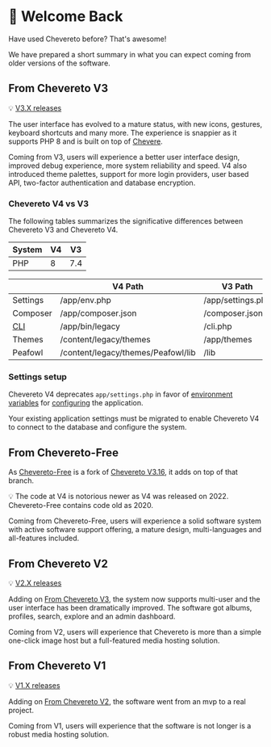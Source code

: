 # 🤗 Welcome Back

Have used Chevereto before? That's awesome!

We have prepared a short summary in what you can expect coming from older versions of the software.

## From Chevereto V3

💡 [V3.X releases](https://releases.chevereto.com/3.X/)

The user interface has evolved to a mature status, with new icons, gestures, keyboard shortcuts and many more. The experience is snappier as it supports PHP 8 and is built on top of [Chevere](https://chevere.org/).

Coming from V3, users will experience a better user interface design, improved debug experience, more system reliability and speed. V4 also introduced theme palettes, support for more login providers, user based API, two-factor authentication and database encryption.

### Chevereto V4 vs V3

The following tables summarizes the significative differences between Chevereto V3 and Chevereto V4.

| System | V4  | V3  |
| ------ | --- | --- |
| PHP    | 8   | 7.4 |

|                                           | V4 Path                            | V3 Path           |
| ----------------------------------------- | ---------------------------------- | ----------------- |
| Settings                                  | /app/env.php                       | /app/settings.php |
| Composer                                  | /app/composer.json                 | /composer.json    |
| [CLI](../../application/reference/cli.md) | /app/bin/legacy                    | /cli.php          |
| Themes                                    | /content/legacy/themes             | /app/themes       |
| Peafowl                                   | /content/legacy/themes/Peafowl/lib | /lib              |

### Settings setup

Chevereto V4 deprecates `app/settings.php` in favor of [environment variables](../../application/configuration/environment.md) for [configuring](../../application/configuration/configuring.md) the application.

Your existing application settings must be migrated to enable Chevereto V4 to connect to the database and configure the system.

## From Chevereto-Free

As [Chevereto-Free](https://github.com/rodber/chevereto-free) is a fork of [Chevereto V3.16](https://releases.chevereto.com/3.X/3.16/3.16.0), it adds on top of that branch.

💡 The code at V4 is notorious newer as V4 was released on 2022. Chevereto-Free contains code old as 2020.

Coming from Chevereto-Free, users will experience a solid software system with active software support offering, a mature design, multi-languages and all-features included.

## From Chevereto V2

💡 [V2.X releases](https://releases.chevereto.com/2.X/)

Adding on [From Chevereto V3](#from-chevereto-v3), the system now supports multi-user and the user interface has been dramatically improved. The software got albums, profiles, search, explore and an admin dashboard.

Coming from V2, users will experience that Chevereto is more than a simple one-click image host but a full-featured media hosting solution.

## From Chevereto V1

💡 [V1.X releases](https://releases.chevereto.com/1.X/)

Adding on [From Chevereto V2](#from-chevereto-v2), the software went from an mvp to a real project.

Coming from V1, users will experience that the software is not longer is a robust media hosting solution.
